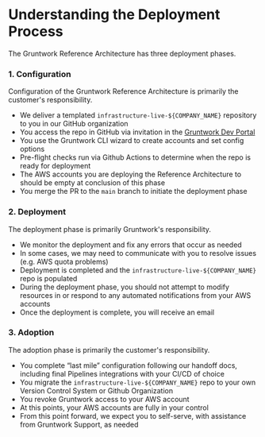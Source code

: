# Understanding the Deployment Process

The Gruntwork Reference Architecture has three deployment phases.

### 1. Configuration

Configuration of the Gruntwork Reference Architecture is primarily the customer's responsibility.

- We deliver a templated `infrastructure-live-${COMPANY_NAME}` repository to you in our GitHub organization
- You access the repo in GitHub via invitation in the [Gruntwork Dev Portal](https://app.gruntwork.io)
- You use the Gruntwork CLI wizard to create accounts and set config options
- Pre-flight checks run via Github Actions to determine when the repo is ready for deployment
- The AWS accounts you are deploying the Reference Architecture to should be empty at conclusion of this phase
- You merge the PR to the `main` branch to initiate the deployment phase

### 2. Deployment

The deployment phase is primarily Gruntwork's responsibility.

- We monitor the deployment and fix any errors that occur as needed
- In some cases, we may need to communicate with you to resolve issues (e.g. AWS quota problems)
- Deployment is completed and the `infrastructure-live-${COMPANY_NAME}` repo is populated
- During the deployment phase, you should not attempt to modify resources in or respond to any automated notifications from your AWS accounts
- Once the deployment is complete, you will receive an email

### 3. Adoption

The adoption phase is primarily the customer's responsibility.

- You complete “last mile” configuration following our handoff docs, including final Pipelines integrations with your CI/CD of choice
- You migrate the `infrastructure-live-${COMPANY_NAME}` repo to your own Version Control System or Github Organization
- You revoke Gruntwork access to your AWS account
- At this points, your AWS accounts are fully in your control
- From this point forward, we expect you to self-serve, with assistance from Gruntwork Support, as needed

<!-- ##DOCS-SOURCER-START
{
  "sourcePlugin": "local-copier",
  "hash": "91676bdd89d6f4ef1326cfa6c9fafc8e"
}
##DOCS-SOURCER-END -->
